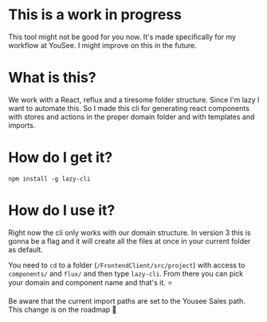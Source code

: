 # This is a work in progress
This tool might not be good for you now. It's made specifically for my workflow at YouSee. I might improve on this in the future.

# What is this?
We work with a React, reflux and a tiresome folder structure. Since I'm lazy I want to automate this. So I made this cli for generating react components with stores and actions in the proper domain folder and with templates and imports. 

# How do I get it?
`npm install -g lazy-cli`

# How do I use it?
Right now the cli only works with our domain structure. In version 3 this is gonna be a flag and it will create all the files at once in your current folder as default. 

You need to `cd` to a folder (`/FrontendClient/src/project`) with access to `components/` and `flux/` and then type `lazy-cli`. From there you can pick your domain and component name and that's it. :star:

Be aware that the current import paths are set to the Yousee Sales path. This change is on the roadmap :rocket:
